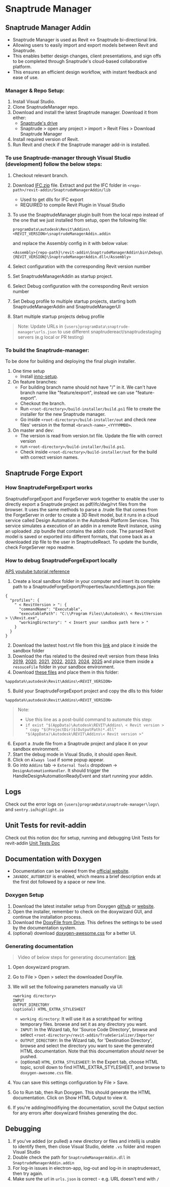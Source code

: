 # Snaptrude Manager

## Snaptrude Manager Addin


- Snaptrude Manager is used as Revit <-> Snaptrude bi-directional link.
- Allowing users to easily import and export models between Revit and Snaptrude.
- This enables better design changes, client presentations, and sign offs to be completed through Snaptrude's cloud-based collaborative platform.
- This ensures an efficient design workflow, with instant feedback and ease of use.

### Manager & Repo Setup:

1. Install Visual Studio.
2. Clone SnaptrudeManager repo.
3. Download and install the latest Snaptrude manager. Download it from either:
      - [Snaptrude's drive](https://drive.google.com/drive/folders/1ToMcqBVUU8VR0U5uW1VEiL1CJXcp102J?usp=drive_link)
      - Snaptrude > open any project > import > Revit Files > Download Snaptrude Manager
4. Install required version of Revit.
5. Run Revit and check if the Snaptrude manager add-in is installed.

### To use Snaptrude-manager through Visual Studio (development) follow the below steps:

1. Checkout relevant branch.
2. Download [IFC.zip](https://drive.google.com/file/d/1IP67UnEYS3VAbzbpW4GEkl3b-Atf9dAL/view?usp=sharing) file. Extract and put the IFC folder in `<repo-path>/revit-addin/SnaptrudeManagerAddin/lib`
      - Used to get dlls for IFC export
      - REQUIRED to compile Revit Plugin in Visual Studio
3. To use the SnaptrudeManager plugin built from the local repo instead of the one that we just installed from setup, open the following file:

      `programData\autodesk\Revit\Addins\<REVIT_VERSION>\snaptrudeManagerAddin.addin`
   
      and replace the Assembly config in it with below value:
      
      `<Assembly>{repo-path}\revit-addin\SnaptrudeManagerAddin\bin\Debug\{REVIT_VERSION}\SnaptrudeManagerAddin.dll</Assembly>`

4. Select configuration with the corresponding Revit version number
5. Set SnaptrudeManagerAddin as startup project.
6. Select Debug configuration with the corresponding Revit version number
7. Set Debug profile to multiple startup projects, starting both SnaptrudeManagerAddin and SnaptrudeManagerUI 
8. Start multiple startup projects debug profile

> Note:
> Update URLs in `{users}programData\snaptrude-manager\urls.json` to use different snaptrudereact/snaptrudestaging servers (e.g local or PR testing)

### To build the Snaptrude-manager:

To be done for building and deploying the final plugin installer.

1. One time setup
      - Install [inno-setup](https://jrsoftware.org/isinfo.php).
2. On feature branches:
      - For building branch name should not have "/" in it. We can't have branch name like "feature/export", instead we can use "feature-export".
      - Checkout the branch.
      - Run `<root-directory>/build-installer/build.ps1` file to create the installer for the new Snaptrude manager.
      - Go inside `<root-directory>/build-installer/out` and check new files' version in the format `<branch-name>_<YYYYMMDD>`.
3. On master and dev:
      - The version is read from version.txt file. Update the file with correct version
      - run `<root-directory>/build-installer/build.ps1`.
      - Check inside `<root-directory>/build-installer/out` for the build with correct version names.

## Snaptrude Forge Export

### How SnaptrudeForgeExport works

SnaptrudeForgeExport and ForgeServer work together to enable the user to directly export a Snaptrude project as pdf/ifc/dwg/rvt files from the browser. It uses the same methods to parse a .trude file that comes from the ForgeServer in order to create a 3D Revit model, but it runs in a cloud service called Design Automation in the Autodesk Platform Services. This service simulates a execution of an addin in a remote Revit instance, using an uploaded .zip bundle that contains the addin code. The parsed Revit model is saved or exported into different formats, that come back as a downloaded zip file to the user in SnaptrudeReact. To update the bundle, check ForgeServer repo readme.

### How to debug SnaptrudeForgeExport locally

[APS youtube tutorial reference](https://www.youtube.com/watch?v=i0LJ9JOpKMQ&t=4s)

1. Create a local sandbox folder in your computer and insert its complete path to a SnaptrudeForgeExport/Properties/launchSettings.json file:
```
{
  "profiles": {
    " < RevitVersion > ": {
      "commandName": "Executable",
      "executablePath": "C:\\Program Files\\Autodesk\\ < RevitVersion > \\Revit.exe",
      "workingDirectory": " < Insert your sandbox path here > "
    }
  }
}
```
2. Download the lastest host.rvt file from this [link](https://drive.google.com/drive/folders/1mHcTNFLczXYiKm1hTSS4kWrZQOdUlSI1?usp=sharing) and place it inside the sandbox folder
3. Download the rfas related to the desired revit version from these links [2019](https://snaptrude-prod-data.s3.ap-south-1.amazonaws.com/media/manager/rfas/2019.zip), [2020](https://snaptrude-prod-data.s3.ap-south-1.amazonaws.com/media/manager/rfas/2020.zip), [2021](https://snaptrude-prod-data.s3.ap-south-1.amazonaws.com/media/manager/rfas/2021.zip), [2022](https://snaptrude-prod-data.s3.ap-south-1.amazonaws.com/media/manager/rfas/2022.zip), [2023](https://snaptrude-prod-data.s3.ap-south-1.amazonaws.com/media/manager/rfas/2023.zip), [2024](https://snaptrude-prod-data.s3.ap-south-1.amazonaws.com/media/manager/rfas/2024.zip), [2025](https://snaptrude-prod-data.s3.ap-south-1.amazonaws.com/media/manager/rfas/2025.zip) and place them inside a `resouceFile` folder in your sandbox environment.
4. Download [these files](https://drive.google.com/drive/folders/1mR6pXJxwiG6Ui56CEPTMUfxdz2_QFUNP?usp=sharing) and place them in this folder:
```
%appdata%\autodesk\Revit\Addins\<REVIT_VERSION>
```
5. Build your SnaptrudeForgeExport project and copy the dlls to this folder
```
%appdata%\autodesk\Revit\Addins\<REVIT_VERSION>
```
> Note: 
>
> - Use this line as a post-build command to automate this step:
> - `if exist "$(AppData)\Autodesk\REVIT\Addins\ < Revit version > " copy "$(ProjectDir)$(OutputPath)*.dll" "$(AppData)\Autodesk\REVIT\Addins\< Revit version >"`
6. Export a .trude file from a Snaptrude project and place it on your sandbox environment.
7. Start the debug mode in Visual Studio, it should open Revit.
8. Click on `Always load` if some popup appear.
9. Go into `Addins` tab -> `External Tools` dropdown -> `DesignAutomationHandler`. It should trigger the HandleDesignAutomationReadyEvent and start running your addin.

## Logs

Check out the error logs on `{users}programData\snaptrude-manager\logs\` and `sentry.io`/`highlight.io`

## Unit Tests for revit-addin

Check out this notion doc for setup, running and debugging Unit Tests for revit-addin [Unit Tests Doc](https://www.notion.so/snaptrude/Unit-Testing-Revit-Plugin-2316ff48f78441bbace47539aabc73d1)

## Documentation with Doxygen

- Documentation can be viewed from the [official website](https://www.doxygen.nl/manual/docblocks.html).
- `JAVADOC_AUTOBRIEF` is enabled, which means a brief description ends at the first dot followed by a space or new line.

### Doxygen Setup

1. Download the latest installer setup from Doxygen [github](https://github.com/doxygen/doxygen/releases) or [website](https://www.doxygen.nl/download.html).
2. Open the installer, remember to check on the doxywizard GUI, and continue the installation process.
3. Download the [DoxyFile from Drive](https://drive.google.com/file/d/1z-wlGA-IwhTYAT9aONaP_OcpTmHUYJMx/view?usp=sharing). This defines the settings to be used by the documentation system.
4. (optional) download [doxygen-awesome.css](https://github.com/jothepro/doxygen-awesome-css/blob/main/doxygen-awesome.css) for a better UI.

### Generating documentation

> Video of below steps for generating documentation: [link](https://drive.google.com/file/d/1RIRzjhZia4LlGmkYadiBiTp80Xjmh47Y/view?usp=sharing)

1. Open doxywizard program.
2. Go to File > Open > select the downloaded DoxyFile.
3. We will set the following parameters manually via UI:

   ```
   <working directory>
   INPUT
   OUTPUT_DIRECTORY
   (optional) HTML_EXTRA_STYLESHEET
   ```

   - `working directory`: It will use it as a scratchpad for writing temporary files. browse and set it as any directory you want.
   - `INPUT`: In the Wizard tab, for 'Source Code Directory', browse and select `<root-directory>/revit-addin/TrudeSerializer/Importer`
   - `OUTPUT_DIRECTORY`: In the Wizard tab, for 'Destination Directory', browse and select the directory you want to save the generated HTML documentation. Note that this documentation _should never_ be pushed.
   - (optional) `HTML_EXTRA_STYLESHEET`: In the Expert tab, choose HTML topic, scroll down to find HTML_EXTRA_STYLESHEET, and browse to `doxygen-awesome.css` file.

4. You can save this settings configuration by File > Save.
5. Go to Run tab, then Run Doxygen. This should generate the HTML documentation. Click on Show HTML Output to view it.
6. If you're adding/modifiying the documentation, scroll the Output section for any errors after doxywizard finishes generating the doc.

## Debugging

1. If you've added (or pulled) a new directory or files and intellij is unable to identify them, then close Visual Studio, delete `.vs` folder and reopen Visual Studio
2. Double check the path for `SnaptrudeManagerAddin.dll` in `SnaptrudeManagerAddin.addin`
3. For log-in issues in electron-app, log-out and log-in in snaptrudereact, then try again.
4. Make sure the url in `urls.json` is correct - e.g. URL doesn't end with `/`
